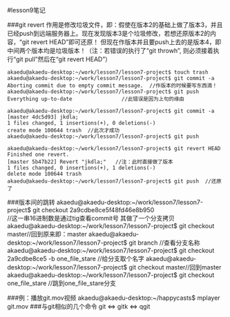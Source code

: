 #lesson9笔记

###git revert
作用是修改垃圾文件，即：假使在版本2的基础上做了版本3，并且已经push到远端服务器上。现在发现版本3是个垃圾修改，若想还原版本2的内容，“git revert HEAD”即可还原！
但现在作版本并且要push上去的是版本4，即中间两个版本均是垃圾版本！（注：若错误的执行了“git throwh”, 则必须接着执行“git pull”然后在“git revert HEAD”）

    akaedu@akaedu-desktop:~/work/lesson7/lesson7-project$ touch trash
    akaedu@akaedu-desktop:~/work/lesson7/lesson7-project$ git commit -a
    Aborting commit due to empty commit message.  //作版本的时候要写东西滴！
    akaedu@akaedu-desktop:~/work/lesson7/lesson7-project$ git push
    Everything up-to-date                //此错误是因为上句的缘由

    akaedu@akaedu-desktop:~/work/lesson7/lesson7-project$ git commit -a
    [master 4dc5d93] jkdla;
    1 files changed, 1 insertions(+), 0 deletions(-)
    create mode 100644 trash  //此次才成功
    akaedu@akaedu-desktop:~/work/lesson7/lesson7-project$ git push

    akaedu@akaedu-desktop:~/work/lesson7/lesson7-project$ git revert HEAD
    Finished one revert.
    [master 5b47b22] Revert "jkdla;"   //注：此时直接做了版本
    1 files changed, 0 insertions(+), 1 deletions(-)
    delete mode 100644 trash
    akaedu@akaedu-desktop:~/work/lesson7/lesson7-project$ git push  //还原了

###版本间的跳转
    akaedu@akaedu-desktop:~/work/lesson7/lesson7-project$ git checkout 2a9cdbe8ce5f48fd46e8b950   
                                //这一串16进制数是通过tig查看commit号 其做了一个分支拷贝
    akaedu@akaedu-desktop:~/work/lesson7/lesson7-project$ git checkout master//回到原来即：master
    akaedu@akaedu-desktop:~/work/lesson7/lesson7-project$ git branch //查看分支名称
    akaedu@akaedu-desktop:~/work/lesson7/lesson7-project$ git checkout 2a9cdbe8ce5 -b one_file_stare //给分支取个名字
    akaedu@akaedu-desktop:~/work/lesson7/lesson7-project$ git checkout master//回到master
    akaedu@akaedu-desktop:~/work/lesson7/lesson7-project$ git checkout one_file_stare //跳到one_file_stare分支

###例：播放git.mov视频
    akaedu@akaedu-desktop:~/happycasts$ mplayer git.mov
###与git相似的几个命令
git <=> gitk <=> qgit
